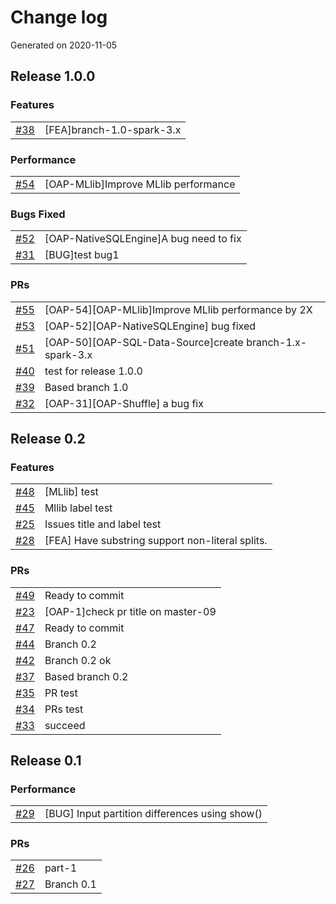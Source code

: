# Change log
Generated on 2020-11-05

## Release 1.0.0

### Features
|||
|:---|:---|
|[#38](https://github.com/HongW2019/OAP-test/issues/38)|[FEA]branch-1.0-spark-3.x |

### Performance
|||
|:---|:---|
|[#54](https://github.com/HongW2019/OAP-test/issues/54)|[OAP-MLlib]Improve MLlib performance|

### Bugs Fixed
|||
|:---|:---|
|[#52](https://github.com/HongW2019/OAP-test/issues/52)|[OAP-NativeSQLEngine]A bug need to fix|
|[#31](https://github.com/HongW2019/OAP-test/issues/31)|[BUG]test bug1|

### PRs
|||
|:---|:---|
|[#55](https://github.com/HongW2019/OAP-test/pull/55)|[OAP-54][OAP-MLlib]Improve MLlib performance by 2X|
|[#53](https://github.com/HongW2019/OAP-test/pull/53)|[OAP-52][OAP-NativeSQLEngine] bug fixed|
|[#51](https://github.com/HongW2019/OAP-test/pull/51)|[OAP-50][OAP-SQL-Data-Source]create branch-1.x-spark-3.x|
|[#40](https://github.com/HongW2019/OAP-test/pull/40)|test for release 1.0.0|
|[#39](https://github.com/HongW2019/OAP-test/pull/39)|Based branch 1.0|
|[#32](https://github.com/HongW2019/OAP-test/pull/32)|[OAP-31][OAP-Shuffle] a bug fix|

## Release 0.2

### Features
|||
|:---|:---|
|[#48](https://github.com/HongW2019/OAP-test/issues/48)|[MLlib] test|
|[#45](https://github.com/HongW2019/OAP-test/issues/45)|Mllib label test|
|[#25](https://github.com/HongW2019/OAP-test/issues/25)|Issues title and label test|
|[#28](https://github.com/HongW2019/OAP-test/issues/28)|[FEA] Have substring support non-literal splits.|

### PRs
|||
|:---|:---|
|[#49](https://github.com/HongW2019/OAP-test/pull/49)|Ready to commit|
|[#23](https://github.com/HongW2019/OAP-test/pull/23)|[OAP-1]check pr title on master-09|
|[#47](https://github.com/HongW2019/OAP-test/pull/47)|Ready to commit|
|[#44](https://github.com/HongW2019/OAP-test/pull/44)|Branch 0.2|
|[#42](https://github.com/HongW2019/OAP-test/pull/42)|Branch 0.2 ok|
|[#37](https://github.com/HongW2019/OAP-test/pull/37)|Based branch 0.2|
|[#35](https://github.com/HongW2019/OAP-test/pull/35)|PR test|
|[#34](https://github.com/HongW2019/OAP-test/pull/34)|PRs test|
|[#33](https://github.com/HongW2019/OAP-test/pull/33)|succeed|

## Release 0.1

### Performance
|||
|:---|:---|
|[#29](https://github.com/HongW2019/OAP-test/issues/29)|[BUG] Input partition differences using show()|

### PRs
|||
|:---|:---|
|[#26](https://github.com/HongW2019/OAP-test/pull/26)|part-1|
|[#27](https://github.com/HongW2019/OAP-test/pull/27)|Branch 0.1|

